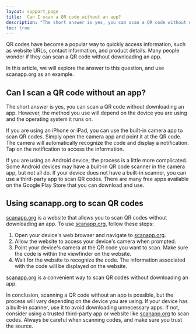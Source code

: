 ```yaml
---
layout: support_page
title:  Can I scan a QR code without an app? 
description: "The short answer is yes, you can scan a QR code without downloading an app. However, the method you use will depend on the device you are using and the operating system it runs on. <a href='https://scanapp.org'>scanapp.org</a> is a website that allows you to scan QR codes without downloading an app. To use <a href='https://scanapp.org'>scanapp.org</a>."
toc: true
---
```


QR codes have become a popular way to quickly access information, such as website URLs, contact information, and product details. Many people wonder if they can scan a QR code without downloading an app.

In this article, we will explore the answer to this question, and use scanapp.org as an example.

## Can I scan a QR code without an app?

The short answer is yes, you can scan a QR code without downloading an app. However, the method you use will depend on the device you are using and the operating system it runs on.

If you are using an iPhone or iPad, you can use the built-in camera app to scan QR codes. Simply open the camera app and point it at the QR code. The camera will automatically recognize the code and display a notification. Tap on the notification to access the information.

If you are using an Android device, the process is a little more complicated. Some Android devices may have a built-in QR code scanner in the camera app, but not all do. If your device does not have a built-in scanner, you can use a third-party app to scan QR codes. There are many free apps available on the Google Play Store that you can download and use.

## Using scanapp.org to scan QR codes

[scanapp.org](scanapp.org) is a website that allows you to scan QR codes without downloading an app. To use [scanapp.org](scanapp.org), follow these steps:

1.   Open your device's web browser and navigate to [scanapp.org](scanapp.org).
2.   Allow the website to access your device's camera when prompted.
3.   Point your device's camera at the QR code you want to scan. Make sure the code is within the viewfinder on the website.
4.   Wait for the website to recognize the code. The information associated with the code will be displayed on the website.

[scanapp.org](scanapp.org) is a convenient way to scan QR codes without downloading an app.

In conclusion, scanning a QR code without an app is possible, but the process will vary depending on the device you are using. If your device has a built-in scanner, use it to avoid downloading unnecessary apps. If not, consider using a trusted third-party app or website like [scanapp.org](scanapp.org) to scan codes. Always be careful when scanning codes, and make sure you trust the source.